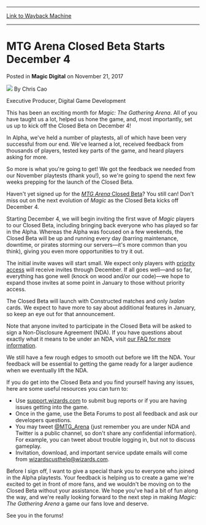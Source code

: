
---
[Link to Wayback Machine](https://web.archive.org/web/20171122020951/https://magic.wizards.com/en/articles/archive/magic-digital/mtg-arena-closed-beta-starts-december-4-2017-11-21)

[_metadata_:author]:- "Chris Cao"
[_metadata_:description]:- "We'll be kicking off the Closed Beta for MTG Arena on December 4!"
[_metadata_:generator]:- "Drupal 7 (http://drupal.org)"
[_metadata_:node]:- "1229291"
[_metadata_:publish_date]:- "2017-11-21"
[_metadata_:source]:- "div-main-content"
[_metadata_:title]:- "MTG Arena Closed Beta Starts December 4"
[_metadata_:wayback_capture_timestamp]:- "2017-11-22 02:09:51"
[_metadata_:wayback_raw_url]:- "https://web.archive.org/web/20171122020951id_/https://magic.wizards.com/en/articles/archive/magic-digital/mtg-arena-closed-beta-starts-december-4-2017-11-21"
[_metadata_:wayback_url]:- "https://magic.wizards.com/en/articles/archive/magic-digital/mtg-arena-closed-beta-starts-december-4-2017-11-21"
---


MTG Arena Closed Beta Starts December 4
=======================================



 Posted in **Magic Digital**
 on November 21, 2017 






![](https://media.magic.wizards.com/styles/auth_small/public/images/hero/wizardslogo_thumb.jpg)
By Chris Cao




 Executive Producer, Digital Game Development 






This has been an exciting month for *Magic: The Gathering Arena*. All of you have taught us a lot, helped us hone the game, and, most importantly, set us up to kick off the Closed Beta on December 4!


In Alpha, we've held a number of playtests, all of which have been very successful from our end. We've learned a lot, received feedback from thousands of players, tested key parts of the game, and heard players asking for more.


So more is what you're going to get! We got the feedback we needed from our November playtests (thank you!), so we're going to spend the next few weeks prepping for the launch of the Closed Beta.


Haven't yet signed up for the [*MTG Arena* Closed Beta](https://magic.wizards.com/en/mtgarena)? You still can! Don't miss out on the next evolution of *Magic* as the Closed Beta kicks off December 4.


Starting December 4, we will begin inviting the first wave of *Magic* players to our Closed Beta, including bringing back everyone who has played so far in the Alpha. Whereas the Alpha was focused on a few weekends, the Closed Beta will be up and running every day (barring maintenance, downtime, or pirates storming our servers—it's more common than you think), giving you even more opportunities to try it out.


The initial invite waves will start small. We expect only players with [priority access](https://magic.wizards.com/en/mtgarena-priority-access) will receive invites through December. If all goes well—and so far, everything has gone well (knock on wood and/or our code)—we hope to expand those invites at some point in January to those without priority access.


The Closed Beta will launch with Constructed matches and only *Ixalan* cards. We expect to have more to say about additional features in January, so keep an eye out for that announcement.


Note that anyone invited to participate in the Closed Beta will be asked to sign a Non-Disclosure Agreement (NDA). If you have questions about exactly what it means to be under an NDA, visit [our FAQ for more information](https://magic.wizards.com/en/mtgarena/faq).


We still have a few rough edges to smooth out before we lift the NDA. Your feedback will be essential to getting the game ready for a larger audience when we eventually lift the NDA.


If you do get into the Closed Beta and you find yourself having any issues, here are some useful resources you can turn to:


* Use [support.wizards.com](https://support.wizards.com/hc/en-us) to submit bug reports or if you are having issues getting into the game.
* Once in the game, use the Beta Forums to post all feedback and ask our developers questions.
* You may tweet [@MTG\_Arena](http://www.twitter.com/MTG_Arena) (just remember you are under NDA and Twitter is a public channel, so don't share any confidential information). For example, you can tweet about trouble logging in, but not to discuss gameplay.
* Invitation, download, and important service update emails will come from [wizardscusthelp@wizards.com](mailto:wizardscusthelp@wizards.com).

Before I sign off, I want to give a special thank you to everyone who joined in the Alpha playtests. Your feedback is helping us to create a game we're excited to get in front of more fans, and we wouldn't be moving on to the Closed Beta without your assistance. We hope you've had a bit of fun along the way, and we're really looking forward to the next step in making *Magic: The Gathering Arena* a game our fans love and deserve.


See you in the forums!







